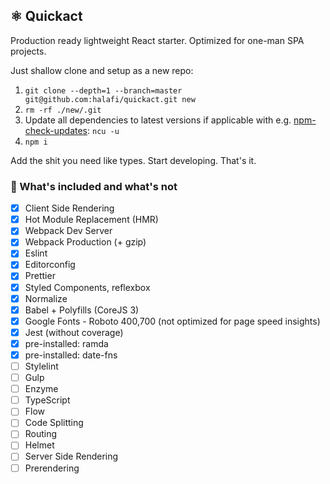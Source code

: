 ## ⚛️ Quickact

Production ready lightweight React starter.
Optimized for one-man SPA projects.

Just shallow clone and setup as a new repo:

1. `git clone --depth=1 --branch=master git@github.com:halafi/quickact.git new`
2. `rm -rf ./new/.git`
3. Update all dependencies to latest versions if applicable with e.g. [npm-check-updates](https://github.com/tjunnone/npm-check-updates): `ncu -u`
4. `npm i`

Add the shit you need like types. Start developing. That's it.

### 🔧 What's included and what's not

- [x] Client Side Rendering
- [x] Hot Module Replacement (HMR)
- [x] Webpack Dev Server
- [x] Webpack Production (+ gzip)
- [x] Eslint
- [x] Editorconfig
- [x] Prettier
- [x] Styled Components, reflexbox
- [x] Normalize
- [x] Babel + Polyfills (CoreJS 3)
- [x] Google Fonts - Roboto 400,700 (not optimized for page speed insights)
- [x] Jest (without coverage)
- [x] pre-installed: ramda
- [x] pre-installed: date-fns
- [ ] Stylelint
- [ ] Gulp
- [ ] Enzyme
- [ ] TypeScript
- [ ] Flow
- [ ] Code Splitting
- [ ] Routing
- [ ] Helmet
- [ ] Server Side Rendering
- [ ] Prerendering
